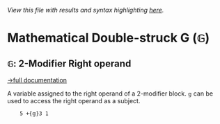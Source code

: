 *View this file with results and syntax highlighting [here](https://mlochbaum.github.io/BQN/help/2-modifierrightoperand.html).*

# Mathematical Double-struck G (`𝔾`)

## `𝔾`: 2-Modifier Right operand
[→full documentation](../doc/block.md#operands)

A variable assigned to the right operand of a 2-modifier block. `𝕘` can be used to access the right operand as a subject.

        5 +{𝕘}3 1
